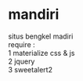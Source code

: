# mandiri <br>
situs bengkel madiri <br>
require : <br>
1 materialize css & js <br>
2 jquery <br>
3 sweetalert2 <br>
